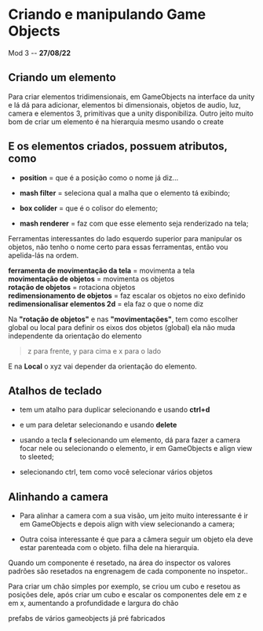 # Criando e manipulando Game Objects

Mod 3 -- **27/08/22**

## Criando um elemento

Para criar elementos tridimensionais, em GameObjects na interface da unity e lá dá para adicionar, elementos bi dimensionais, objetos de audio, luz, camera e elementos 3, primitivas que a unity disponibiliza. Outro jeito muito bom de criar um elemento é na hierarquia mesmo usando o create

## E os elementos criados, possuem atributos, como

* **position** = que é a posição como o nome já diz...

* **mash filter** = seleciona qual a  malha que o elemento tá exibindo;

* **box colíder** = que é o colisor do elemento;

* **mash renderer** = faz com que esse elemento seja renderizado na tela;

Ferramentas interessantes do lado esquerdo superior para manipular os objetos, não tenho o nome certo para essas ferramentas, então vou apelida-lás na ordem.

**ferramenta de movimentação da tela** = movimenta a tela  
**movimentação de objetos** = movimenta os objetos  
**rotação de objetos** = rotaciona objetos  
**redimensionamento de objetos** = faz escalar os objetos no eixo definido  
**redimensionalisar elementos 2d** = ela faz o que o nome diz  

Na **"rotação de objetos"** e nas **"movimentações"**, tem como escolher global ou local para definir os eixos dos objetos (global) ela não muda independente da orientação do elemento

> z para frente, y para cima e x para o lado

E na **Local** o xyz vai depender da orientação do elemento.

## Atalhos de teclado

* tem um atalho para duplicar selecionando e usando **ctrl+d**

* e um para deletar selecionando e usando **delete**

* usando a tecla **f** selecionando um elemento, dá para fazer a camera focar nele ou selecionando o elemento, ir em  GameObjects e align view to sleeted;

* selecionando ctrl, tem como você selecionar vários objetos

## Alinhando a camera

* Para alinhar a camera com a sua visão, um jeito muito interessante é ir em GameObjects e depois align  with view selecionando a camera;

* Outra coisa interessante é que para a câmera seguir um objeto ela deve estar parenteada com o objeto. filha dele na hierarquia.

Quando um componente é resetado, na área do inspector os valores padrões são resetados na engrenagem de cada componente no inspetor..

Para criar um chão simples por exemplo, se criou um cubo e resetou as posições dele, após criar um cubo e escalar os componentes dele em z e em x, aumentando a profundidade e largura do chão

prefabs de vários gameobjects já pré fabricados
